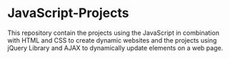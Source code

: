 # JavaScript-Projects
This repository contain the projects using the JavaScript in combination with HTML and CSS to create dynamic websites and the projects using jQuery Library and AJAX to dynamically update elements on a web page.
